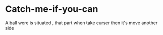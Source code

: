 # Catch-me-if-you-can
A ball were is situated , that part when take curser then it's move another side
